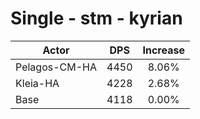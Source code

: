 # Single - stm - kyrian
| Actor | DPS | Increase |
|---|:---:|:---:|
|Pelagos-CM-HA|4450|8.06%|
|Kleia-HA|4228|2.68%|
|Base|4118|0.00%|
